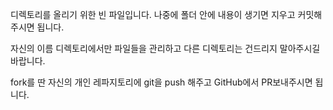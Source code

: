 디렉토리를 올리기 위한 빈 파일입니다.
나중에 폴더 안에 내용이 생기면 지우고 커밋해주시면 됩니다.

자신의 이름 디렉토리에서만 파일들을 관리하고 다른 디렉토리는 건드리지 말아주시길 바랍니다.

fork를 딴 자신의 개인 레파지토리에 git을 push 해주고 GitHub에서 PR보내주시면 됩니다.